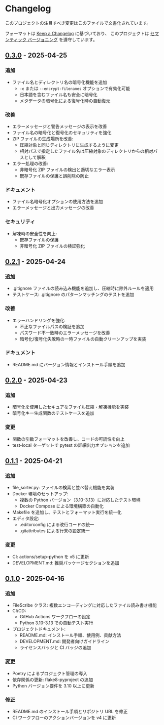 # Changelog

<!-- Markdownlint-disable MD024 -->

このプロジェクトの注目すべき変更はこのファイルで文書化されています。

フォーマットは [Keep a Changelog](https://keepachangelog.com/ja/1.1.0/) に基づいており、
このプロジェクトは [セマンティック バージョニング](https://semver.org/lang/ja/spec/v2.0.0.html) を遵守しています。

## [0.3.0] - 2025-04-25

### 追加

- ファイル名とディレクトリ名の暗号化機能を追加
  - `-e` または `--encrypt-filenames` オプションで有効化可能
  - 日本語を含むファイル名も安全に暗号化
  - メタデータの暗号化による復号化時の自動復元

### 改善

- エラーメッセージと警告メッセージの表示を改善
- ファイル名の暗号化と復号化のセキュリティを強化
- ZIP ファイルの生成場所を改善:
  - 圧縮対象と同じディレクトリに生成するように変更
  - 相対パスで指定したファイル名は圧縮対象のディレクトリからの相対パスとして解釈
- エラー処理の改善:
  - 非暗号化 ZIP ファイルの検出と適切なエラー表示
  - 既存ファイルの保護と誤削除の防止

### ドキュメント

- ファイル名暗号化オプションの使用方法を追加
- エラーメッセージと出力メッセージの改善

### セキュリティ

- 解凍時の安全性を向上:
  - 既存ファイルの保護
  - 非暗号化 ZIP ファイルの検証強化

## [0.2.1] - 2025-04-24

### 追加

- .gitignore ファイルの読み込み機能を追加し、圧縮時に除外ルールを適用
- テストケース: .gitignore のパターンマッチングのテストを追加

### 改善

- エラーハンドリングを強化:
  - 不正なファイルパスの検証を追加
  - パスワード不一致時のエラーメッセージを改善
  - 暗号化/復号化失敗時の一時ファイルの自動クリーンアップを実装

### ドキュメント

- README.md にバージョン情報とインストール手順を追加

## [0.2.0] - 2025-04-23

### 追加

- 暗号化を使用したセキュアなファイル圧縮・解凍機能を実装
- 暗号化キー生成関数のテストケースを追加

### 変更

- 関数の引数フォーマットを改善し、コードの可読性を向上
- test-local ターゲットで pytest の詳細出力オプションを追加

## [0.1.1] - 2025-04-21

### 追加

- file_sorter.py: ファイルの検索と並べ替え機能を実装
- Docker 環境のセットアップ:
  - 複数の Python バージョン（3.10-3.13）に対応したテスト環境
  - Docker Compose による環境構築の自動化
- Makefile を追加し、テストとフォーマット実行を統一化
- エディタ設定:
  - .editorconfig による改行コードの統一
  - .gitattributes による行末の設定統一

### 変更

- CI: actions/setup-python を v5 に更新
- DEVELOPMENT.md: 推奨パッケージセクションを追加

## [0.1.0] - 2025-04-16

### 追加

- FileScribe クラス: 複数エンコーディングに対応したファイル読み書き機能
- CI/CD:
  - GitHub Actions ワークフローの設定
  - Python 3.10-3.13 での自動テスト実行
- プロジェクトドキュメント:
  - README.md: インストール手順、使用例、貢献方法
  - DEVELOPMENT.md: 開発者向けガイドライン
  - ライセンスバッジと CI バッジの追加

### 変更

- Poetry によるプロジェクト管理の導入
- 依存関係の更新: flake8-pyproject の追加
- Python バージョン要件を 3.10 以上に更新

### 修正

- README.md のインストール手順とリポジトリ URL を修正
- CI ワークフローのアクションバージョンを v4 に更新

[0.3.0]: https://github.com/Seika139/scribe/compare/v0.2.1...v0.3.0
[0.2.1]: https://github.com/Seika139/scribe/compare/v0.2.0...v0.2.1
[0.2.0]: https://github.com/Seika139/scribe/compare/v0.1.1...v0.2.0
[0.1.1]: https://github.com/Seika139/scribe/compare/v0.1.0...v0.1.1
[0.1.0]: https://github.com/Seika139/scribe/releases/tag/v0.1.0
